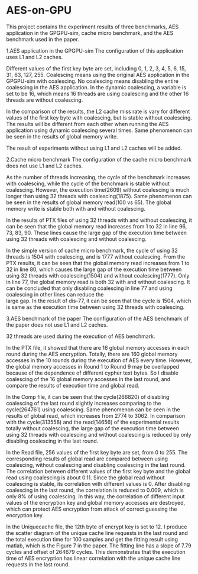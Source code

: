# AES-on-GPU

This project contains the experiment results of three benchmarks, AES application in the GPGPU-sim, cache micro benchmark, and the AES benchmark used in the paper.


1.AES application in the GPGPU-sim
The configuration of this application uses L1 and L2 caches. 

Different values of the first key byte are set, including 0, 1, 2, 3, 4, 5, 6, 15, 31, 63, 127, 255. Coalescing means using the original AES application in the GPGPU-sim with coalescing. No coalescing means disabling the entire coalescing in the AES application. In the dynamic coalescing, a variable is set to be 16, which means 16 threads are using coalescing and the other 16 threads are without coalescing. 

In the comparison of the results, the L2 cache miss rate is vary for different values of the first key byte with coalescing, but is stable without coalescing. The results will be different from each other when running the AES application using dynamic coalescing several times. Same phenomenon can be seen in the results of global memory write.

The result of experiments without using L1 and L2 caches will be added.


2.Cache micro benchmark
The configuration of the cache micro benchmark does not use L1 and L2 caches. 

As the number of threads increasing, the cycle of the benchmark increases with coalescing, while the cycle of the benchmark is stable without coalescing. However, the execution time(2609) without coalescing is much longer than using 32 threads with coalescing(1875). Same phenomenon can be seen in the results of global memory read(100 vs 65). The global memory write is stable both with and without coalescing. 

In the results of PTX files of using 32 threads with and without coalescing, it can be seen that the global memory read increases from 1 to 32 in line 96, 73, 83, 90. These lines cause the large gap of the execution time between using 32 threads with coalescing and without coalescing.

In the simple version of cache micro benchmark, the cycle of using 32 threads is 1504 with coalescing, and is 1777 without coalescing. From the PTX results, it can be seen that the global memory read increases from 1 to 32 in line 80, which causes the large gap of the execution time between using 32 threads with coalescing(1504) and without coalescing(1777). Only in line 77, the global memory read is both 32 with and without coalescing. It can be concluded that only disabling coalescing in line 77 and using coalescing in other lines can reduce the  
large gap. In the result of dis-77, it can be seen that the cycle is 1504, which is same as the execution time between using 32 threads with coalescing.


3.AES benchmark of the paper
The configuration of the AES benchmark of the paper does not use L1 and L2 caches. 

32 threads are used during the execution of AES benchmark.

In the PTX file, it showed that there are 16 global memory accesses in each round during the AES encryption. Totally, there are 160 global memory accesses in the 10 rounds during the execution of AES every time. However, the global memory accesses in Round 1 to Round 9 may be overlapped because of the dependence of different cypher text bytes. So I disable coalescing of the 16 global memory accesses in the last round, and compare the results of execution time and global read. 

In the Comp file, it can be seen that the cycle(266820) of disabling coalescing of the last round slightly increases comparing to the cycle(264761) using coalescing. Same phenomenon can be seen in the results of global read, which increases from 2774 to 3062. In comparison with the cycle(313558) and the read(14656) of the experimental results totally without coalescing, the large gap of the execution time between using 32 threads with coalescing and without coalescing is reduced by only disabling coalescing in the last round.

In the Read file, 256 values of the first key byte are set, from 0 to 255. The corresponding results of global read are compared between using coalescing, without coalescing and disabling coalescing in the last round. The correlation between different values of the first key byte and the global read using coalescing is about 0.11. Since the global read without coalescing is stable, its correlation with different values is 0. After disabling coalescing in the last round, the correlation is reduced to 0.009, which is only 8% of using coalescing. In this way, the correlation of different input values of the encryption key and global memory accesses are destroyed, which can protect AES encryption from attack of correct guessing the encryption key.

In the Uniquecache file, the 12th byte of encrypt key is set to 12. I produce the scatter diagram of the unique cache line requests in the last round and the total execution time for 100 samples and get the fitting result using matlab, which is the Figure 7 in the paper. The fitting line has a slope of 7.79 cycles and offset of 264679 cycles. This demonstrates that the execution time of AES encryption has linear correlation with the unique cache line requests in the last round. 
